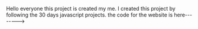 Hello everyone this project is created my me. I created this project by following the 30 days javascript projects.
the code for the website is here--------> 
